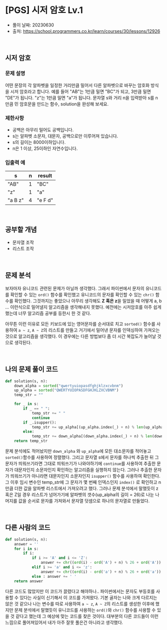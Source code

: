 # [PGS] 시저 암호 Lv.1

- 풀이 날짜: 20230630
- 출처: <https://school.programmers.co.kr/learn/courses/30/lessons/12926>

<br />

## 시저 암호

### 문제 설명

어떤 문장의 각 알파벳을 일정한 거리만큼 밀어서 다른 알파벳으로 바꾸는 암호화 방식을 시저 암호라고 합니다. 예를 들어 "AB"는 1만큼 밀면 "BC"가 되고, 3만큼 밀면 "DE"가 됩니다. "z"는 1만큼 밀면 "a"가 됩니다. 문자열 s와 거리 n을 입력받아 s를 n만큼 민 암호문을 만드는 함수, solution을 완성해 보세요.

### 제한사항

- 공백은 아무리 밀어도 공백입니다.
- s는 알파벳 소문자, 대문자, 공백으로만 이루어져 있습니다.
- s의 길이는 8000이하입니다.
- n은 1 이상, 25이하인 자연수입니다.

### 입출력 예

| s       | n   | result  |
| ------- | --- | ------- |
| "AB"    | 1   | "BC"    |
| "z"     | 1   | "a"     |
| "a B z" | 4   | "e F d" |

<br />

## 공부할 개념

- 문자열 조작
- 리스트 조작

<br />

## 문제 분석

보자마자 유니코드 관련된 문제가 아닐까 생각했다. 그래서 파이썬에서 문자의 유니코드를 확인할 수 있는 `ord()` 함수를 확인했고 유니코드의 문자를 확인할 수 있는 `chr()` 함수를 확인했다. 그것까지는 좋았으나 아무리 생각해도 **Z 혹은 z**을 밀었을 때 어떻게 a, b ... 이런식으로 밀어낼지 알고리즘을 생각해내지 못했다. 예전에는 시저암호를 아주 쉽게 했는데 너무 알고리즘 공부를 등한시 한 것 같다.

아무튼 이런 이유로 모든 키보드에 있는 영어문자를 순서대로 치고 `sorted()` 함수를 사용하여 `a ~ z`, `A ~ Z`의 리스트를 만들고 거기에서 밀어낸 문자를 인덱싱하여 가져오는 것으로 알고리즘을 생각했다. 이 경우에는 다른 방법보다 좀 더 시간 복잡도가 늘어날 것으로 생각된다.

<br />

## 나의 문제 풀이 코드

```python
def solution(s, n):
    down_alpha = sorted("qwertyuiopasdfghjklzxcvbnm")
    up_alpha = sorted("QWERTYUIOPASDFGHJKLZXCVBNM")
    temp_str = ""

    for _ in s:
        if _ == " ":
            temp_str += " "
            continue
        if _.isupper():
            temp_str += up_alpha[(up_alpha.index(_) + n) % len(up_alpha)]
        else:
            temp_str += down_alpha[(down_alpha.index(_) + n) % len(down_alpha)]
    return temp_str
```

문제 분석에도 적어놨지만 `down_alpha` 와 `up_alpha`에 모든 대소문자를 적어놓고 `sorted()`함수를 사용하여 정렬했다. 그리고 문자열 s에서 문자를 하나씩 추출한 뒤 그 문자가 띄워쓰기라면 그대로 띄워쓰기가 나와야하기에 `continue`를 사용하여 추출한 문자가 대문자인지 소문자인지 확인하는 알고리즘을 실행하지 않는다. 그러나 추출한 문자가 띄워쓰기가 아니라면 대문자인지 소문자인지 `isupper()` 함수를 사용하여 확인한다. 그 이후 임시 변수인 temp_str에 그 문자가 몇 번째 인덱스인지 `index()` 로 확인하고 n만큼 더한 값을 알파벳 리스트에서 가져오려고 했다. 그러나 문제 분석에서 말했듯이 z 혹은 Z일 경우 리스트가 넘어가기에 알파벳의 갯수(up_alpha의 길이 = 26)로 나눈 나머지를 값을 순서로 문자를 가져와서 문자열 덧셈으로 하나의 문자열로 만들었다.

<br />

## 다른 사람의 코드

```python
def solution(s, n):
    answer = ''
    for i in s:
        if i:
            if i >= 'A' and i <= 'Z':
                answer += chr((ord(i) - ord('A') + n) % 26 + ord('A'))
            elif i >= 'a' and i <= 'z':
                answer += chr((ord(i) - ord('a') + n) % 26 + ord('a'))
            else : answer += ' '
    return answer
```

다른 코드도 많았지만 이 코드가 끌렸다고 해야하나.. 파이썬에서는 문자도 부등호를 사용할 수 있다는 사실이 신기해서 이 코드를 가져왔다. 기본 골자는 나와 크게 다르지는 않은 것 같으나 나는 변수를 따로 사용하여 `a ~ z`, `A ~ Z`의 리스트를 생성한 이후에 했지만 문제 분석에서 말했듯이 유니코드를 사용하는 `ord()`와 `chr()` 함수를 사용할 수 있을 것 같다고 했는데 그 예상에 맞는 코드를 찾은 것이다. 대부분의 다른 코드들이 이런 느낌으로 풀어져있어서 내가 아주 잘못 풀은건 아니라고 생각했다.
